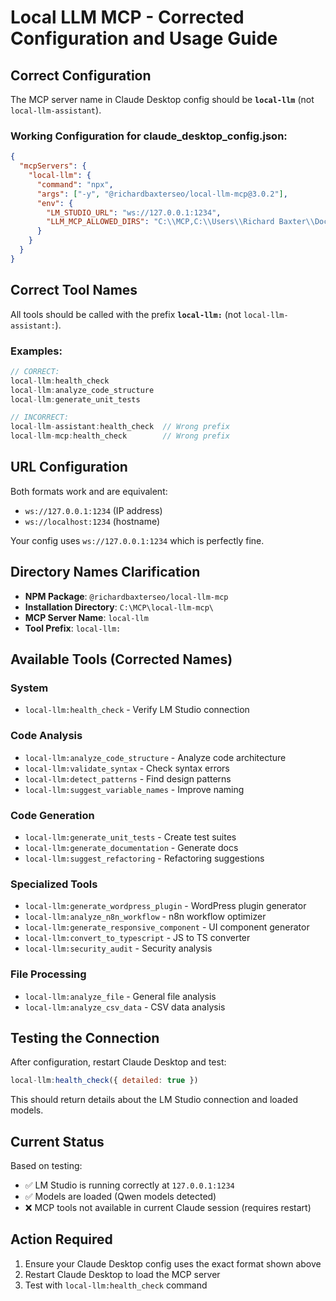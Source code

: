 # Local LLM MCP - Corrected Configuration and Usage Guide

## Correct Configuration

The MCP server name in Claude Desktop config should be **`local-llm`** (not `local-llm-assistant`).

### Working Configuration for claude_desktop_config.json:
```json
{
  "mcpServers": {
    "local-llm": {
      "command": "npx",
      "args": ["-y", "@richardbaxterseo/local-llm-mcp@3.0.2"],
      "env": {
        "LM_STUDIO_URL": "ws://127.0.0.1:1234",
        "LLM_MCP_ALLOWED_DIRS": "C:\\MCP,C:\\Users\\Richard Baxter\\Documents,C:\\Projects,C:\\Dev,C:\\tax-receipts-2024-25"
      }
    }
  }
}
```

## Correct Tool Names

All tools should be called with the prefix **`local-llm:`** (not `local-llm-assistant:`).

### Examples:
```javascript
// CORRECT:
local-llm:health_check
local-llm:analyze_code_structure
local-llm:generate_unit_tests

// INCORRECT:
local-llm-assistant:health_check  // Wrong prefix
local-llm-mcp:health_check        // Wrong prefix
```

## URL Configuration

Both formats work and are equivalent:
- `ws://127.0.0.1:1234` (IP address)
- `ws://localhost:1234` (hostname)

Your config uses `ws://127.0.0.1:1234` which is perfectly fine.

## Directory Names Clarification

- **NPM Package**: `@richardbaxterseo/local-llm-mcp`
- **Installation Directory**: `C:\MCP\local-llm-mcp\`
- **MCP Server Name**: `local-llm`
- **Tool Prefix**: `local-llm:`

## Available Tools (Corrected Names)

### System
- `local-llm:health_check` - Verify LM Studio connection

### Code Analysis
- `local-llm:analyze_code_structure` - Analyze code architecture
- `local-llm:validate_syntax` - Check syntax errors
- `local-llm:detect_patterns` - Find design patterns
- `local-llm:suggest_variable_names` - Improve naming

### Code Generation
- `local-llm:generate_unit_tests` - Create test suites
- `local-llm:generate_documentation` - Generate docs
- `local-llm:suggest_refactoring` - Refactoring suggestions

### Specialized Tools
- `local-llm:generate_wordpress_plugin` - WordPress plugin generator
- `local-llm:analyze_n8n_workflow` - n8n workflow optimizer
- `local-llm:generate_responsive_component` - UI component generator
- `local-llm:convert_to_typescript` - JS to TS converter
- `local-llm:security_audit` - Security analysis

### File Processing
- `local-llm:analyze_file` - General file analysis
- `local-llm:analyze_csv_data` - CSV data analysis

## Testing the Connection

After configuration, restart Claude Desktop and test:
```javascript
local-llm:health_check({ detailed: true })
```

This should return details about the LM Studio connection and loaded models.

## Current Status

Based on testing:
- ✅ LM Studio is running correctly at `127.0.0.1:1234`
- ✅ Models are loaded (Qwen models detected)
- ❌ MCP tools not available in current Claude session (requires restart)

## Action Required

1. Ensure your Claude Desktop config uses the exact format shown above
2. Restart Claude Desktop to load the MCP server
3. Test with `local-llm:health_check` command
